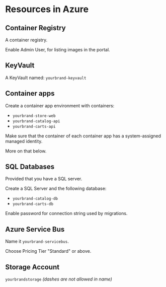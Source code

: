# Resources in Azure

## Container Registry

A container registry.

Enable Admin User, for listing images in the portal. 

## KeyVault

A KeyVault named: ``yourbrand-keyvault``

## Container apps

Create a container app environment with containers:

* ``yourbrand-store-web``
* ``yourbrand-catalog-api``
* ``yourbrand-carts-api``

Make sure that the container of each container app has a system-assigned managed identity.

More on that below.

## SQL Databases

Provided that you have a SQL server.

Create a SQL Server and the following database:

* ``yourbrand-catalog-db``
* ``yourbrand-carts-db``

Enable password for connection string used by migrations.

## Azure Service Bus

Name it ``yourbrand-servicebus``. 

Choose Pricing Tier "Standard" or above.

## Storage Account

``yourbrandstorage`` _(dashes are not allowed in name)_